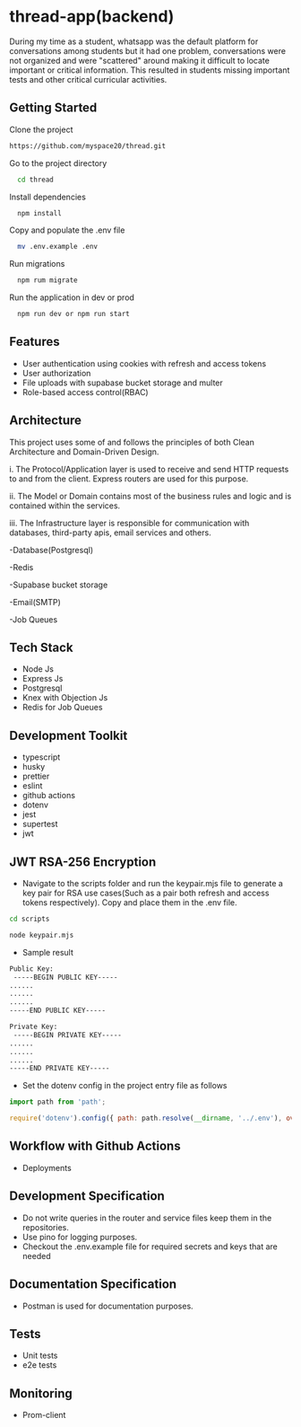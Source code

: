# thread-app(backend)

During my time as a student, whatsapp was the default platform for conversations among students but it had one problem, conversations were not organized and were "scattered" around making it difficult to locate important or critical information. This resulted in students missing important tests and other critical curricular activities.

## Getting Started

Clone the project

```bash
https://github.com/myspace20/thread.git
```

Go to the project directory

```bash
  cd thread
```

Install dependencies

```bash
  npm install
```

Copy and populate the .env file

```bash
  mv .env.example .env
```

Run migrations

```bash
  npm rum migrate
```

Run the application in dev or prod

```javascript
  npm run dev or npm run start
```

## Features

- User authentication using cookies with refresh and access tokens
- User authorization
- File uploads with supabase bucket storage and multer
- Role-based access control(RBAC)

## Architecture

This project uses some of and follows the principles of both Clean Architecture and Domain-Driven Design.

i. The Protocol/Application layer is used to receive and send HTTP requests to and from the client. Express routers are used for this purpose.

ii. The Model or Domain contains most of the business rules and logic and is contained within the services.

iii. The Infrastructure layer is responsible for communication with databases, third-party apis, email services and others.

-Database(Postgresql)

-Redis

-Supabase bucket storage

-Email(SMTP)

-Job Queues

## Tech Stack

- Node Js
- Express Js
- Postgresql
- Knex with Objection Js
- Redis for Job Queues


## Development Toolkit

- typescript
- husky
- prettier
- eslint
- github actions
- dotenv
- jest
- supertest
- jwt

## JWT RSA-256 Encryption

- Navigate to the scripts folder and run the keypair.mjs file to generate a key pair for RSA use cases(Such as a pair both refresh and access tokens respectively). Copy and place them in the .env file.

```bash
cd scripts
```

```bash
node keypair.mjs
```

- Sample result

```bash
Public Key:
 -----BEGIN PUBLIC KEY-----
......
......
......
-----END PUBLIC KEY-----

Private Key:
 -----BEGIN PRIVATE KEY-----
......
......
......
-----END PRIVATE KEY-----
```

- Set the dotenv config in the project entry file as follows

```javascript
import path from 'path';

require('dotenv').config({ path: path.resolve(__dirname, '../.env'), override: true });
```

## Workflow with Github Actions

- Deployments

## Development Specification

- Do not write queries in the router and service files keep them in the repositories.
- Use pino for logging purposes.
- Checkout the .env.example file for required secrets and keys that are needed

## Documentation Specification

- Postman is used for documentation purposes.

## Tests

- Unit tests
- e2e tests

## Monitoring

- Prom-client

